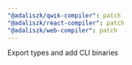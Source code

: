 ```yaml
---
"@adaliszk/qwik-compiler": patch
"@adaliszk/react-compiler": patch
"@adaliszk/web-compiler": patch
---
```


Export types and add CLI binaries

